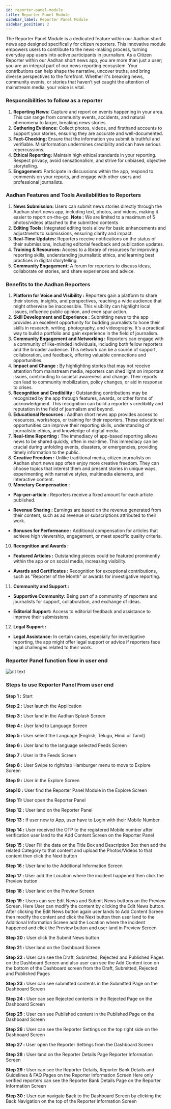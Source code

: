 ```yaml
---
id: reporter-panel-module
title: Reporter Panel Module
sidebar_label: Reporter Panel Module
sidebar_position: 2
---
```


The Reporter Panel Module is a dedicated feature within our Aadhan short news app designed specifically for citizen reporters. This innovative module empowers users to contribute to the news-making process, turning everyday app users into active participants in journalism. As a Citizen Reporter within our Aadhan short news app, you are more than just a user; you are an integral part of our news reporting ecosystem. Your contributions can help shape the narrative, uncover truths, and bring diverse perspectives to the forefront. Whether it's breaking news, community events, or stories that haven’t yet caught the attention of mainstream media, your voice is vital.

### Responsibilities to follow as a reporter

1. **Reporting News:** Capture and report on events happening in your area. This can range from community events, accidents, and natural phenomena to larger, breaking news stories.
2. **Gathering Evidence:** Collect photos, videos, and firsthand accounts to support your stories, ensuring they are accurate and well-documented.
3. **Fact-Checking:** Ensure that the information you submit is truthful and verifiable. Misinformation undermines credibility and can have serious repercussions.
4. **Ethical Reporting:** Maintain high ethical standards in your reporting. Respect privacy, avoid sensationalism, and strive for unbiased, objective storytelling.
5. **Engagement:** Participate in discussions within the app, respond to comments on your reports, and engage with other users and professional journalists.

### Aadhan Features and Tools Availabilities to Reporters

1. **News Submission:** Users can submit news stories directly through the Aadhan short news app, including text, photos, and videos, making it easier to report on-the-go.
**Note :** We are limited to a maximum of 5 photos/videos attached to the submitted contents
2. **Editing Tools:** Integrated editing tools allow for basic enhancements and adjustments to submissions, ensuring clarity and impact.
3. **Real-Time Updates:** Reporters receive notifications on the status of their submissions, including editorial feedback and publication updates.
4. **Training & Resources:** Access to a library of resources for improving reporting skills, understanding journalistic ethics, and learning best practices in digital storytelling.
5. **Community Engagement:** A forum for reporters to discuss ideas, collaborate on stories, and share experiences and advice.

### Benefits to the Aadhan Reporters

1. **Platform for Voice and Visibility :** Reporters gain a platform to share their stories, insights, and perspectives, reaching a wide audience that might otherwise be inaccessible. This visibility can highlight local issues, influence public opinion, and even spur action.
2. **Skill Development and Experience :** Submitting news to the app provides an excellent opportunity for budding journalists to hone their skills in research, writing, photography, and videography. It's a practical way to build a portfolio and gain experience in the field of journalism.
3. **Community Engagement and Networking :** Reporters can engage with a community of like-minded individuals, including both fellow reporters and the broader audience. This network can be a source of support, collaboration, and feedback, offering valuable connections and opportunities.
4. **Impact and Change :** By highlighting stories that may not receive attention from mainstream media, reporters can shed light on important issues, contributing to societal awareness and change. Their reports can lead to community mobilization, policy changes, or aid in response to crises.
5. **Recognition and Credibility :** Outstanding contributions may be recognized by the app through features, awards, or other forms of acknowledgment. This recognition can build a reporter's credibility and reputation in the field of journalism and beyond.
6. **Educational Resources :** Aadhan short news app provides access to resources, workshops, or training for their reporters. These educational opportunities can improve their reporting skills, understanding of journalistic ethics, and knowledge of digital media.
7. **Real-time Reporting :** The immediacy of app-based reporting allows news to be shared quickly, often in real-time. This immediacy can be crucial during unfolding events, disasters, or emergencies, providing timely information to the public.
8. **Creative Freedom :** Unlike traditional media, citizen journalists on Aadhan short news app often enjoy more creative freedom. They can choose topics that interest them and present stories in unique ways, experimenting with narrative styles, multimedia elements, and interactive content.
9. **Monetary Compensation :** 
- **Pay-per-article :** Reporters receive a fixed amount for each article published.

- **Revenue Sharing :** Earnings are based on the revenue generated from their content, such as ad revenue or subscriptions attributed to their work.

- **Bonuses for Performance :** Additional compensation for articles that achieve high viewership, engagement, or meet specific quality criteria.

10. **Recognition and Awards :** 
- **Featured Articles :** Outstanding pieces could be featured prominently within the app or on social media, increasing visibility.

- **Awards and Certificates :** Recognition for exceptional contributions, such as "Reporter of the Month" or awards for investigative reporting.

11. **Community and Support :** 
- **Supportive Community:** Being part of a community of reporters and journalists for support, collaboration, and exchange of ideas.

- **Editorial Support:** Access to editorial feedback and assistance to improve their submissions.

12. **Legal Support :** 
- **Legal Assistance:** In certain cases, especially for investigative reporting, the app might offer legal support or advice if reporters face legal challenges related to their work.

### Reporter Panel function flow in user end

![alt text](../static/img/reporter-panel-plan.png)

### Steps to use Reporter Panel From user end

**Step 1 :** Start

**Step 2 :** User launch the Application

**Step 3 :** User land in the Aadhan Splash Screen

**Step 4 :** User land to Language Screen

**Step 5 :** User select the Language (English, Telugu, Hindi or Tamil)

**Step 6 :** User land to the language selected Feeds Screen

**Step 7 :** User in the Feeds Screen

**Step 8 :** User Swipe to right/tap Hamburger menu to move to Explore Screen

**Step 9 :** User in the Explore Screen

**Step10 :** User find the Reporter Panel Module in the Explore Screen

**Step 11:** User open the Reporter Panel

**Step 12 :** User land on the Reporter Panel

**Step 13 :** If user new to App, user have to Login with their Mobile Number

**Step 14 :** User received the OTP to the registered Mobile number after verification user land to the Add Content Screen on the Reporter Panel

**Step 15 :** User Fill the data on the Title Box and Description Box then add the related Category to that content and upload the Photos/Videos to that content then click the Next button

**Step 16 :** User land to the Additional Information Screen

**Step 17 :** User add the Location where the incident happened then click the Preview button

**Step 18 :** User land on the Preview Screen

**Step 19 :** Users can see Edit News and Submit News buttons on the Preview Screen.
Here User can modify the content by clicking the Edit News button. After clicking the Edit News button again user lands to Add Content Screen then modify the content and click the Next button then user land to the Additional Information Screen add the Location where the incident happened and click the Preview button and user land in Preview Screen

**Step 20 :** User click the Submit News button

**Step 21 :** User land on the Dashboard Screen

**Step 22 :** User can see the Draft, Submitted, Rejected and Published Pages on the Dashboard Screen and also user can see the Add Content icon on the bottom of the Dashboard screen from the Draft, Submitted, Rejected and Published Pages

**Step 23 :** User can see submitted contents in the Submitted Page on the Dashboard Screen

**Step 24 :** User can see Rejected contents in the Rejected Page on the Dashboard Screen

**Step 25 :** User can see Published content in the Published Page on the Dashboard Screen

**Step 26 :** User can see the Reporter Settings on the top right side on the Dashboard Screen

**Step 27 :** User open the Reporter Settings from the Dashboard Screen

**Step 28 :** User land on the Reporter Details Page Reporter Information Screen

**Step 29 :** User can see the Reporter Details, Reporter Bank Details and Guidelines & FAQ Pages on the Reporter Information Screen
Here only verified reporters can see the Reporter Bank Details Page on the Reporter Information Screen

**Step 30 :** User can navigate Back to the Dashboard Screen by clicking the Back Navigation on the top of the Reporter information Screen
